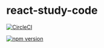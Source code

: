 # react-study-code


[![CircleCI](https://circleci.com/gh/gucm/react-study-code.svg?style=svg)](https://circleci.com/gh/gucm/react-study-code)


[![npm version](https://badge.fury.io/js/gcmui.svg)](https://badge.fury.io/js/gcmui)